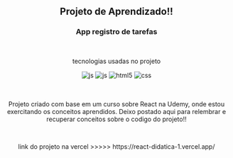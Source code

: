  <h2 align="center">Projeto de Aprendizado!!</h2>



  <h3 align="center"> App registro de tarefas </h3>

  <br>


  <div align="center" style="display: inline_block">
    <p>tecnologias usadas no projeto</p>
    <img align="center" alt="js" src="https://img.shields.io/badge/JavaScript-F7DF1E?style=for-the-badge&logo=javascript&logoColor=black" />
    <img align="center" alt="js" src="https://img.shields.io/badge/React-20232A?style=for-the-badge&logo=react&logoColor=61DAFB" /> 
    <img align="center" alt="html5" src="https://img.shields.io/badge/HTML5-E34F26?style=for-the-badge&logo=html5&logoColor=white" />
    <img align="center" alt="css" src="https://img.shields.io/badge/CSS3-1572B6?style=for-the-badge&logo=css3&logoColor=white" />

  </div><br/>




  <br>
  <p align="center"> Projeto criado com base em um curso sobre React na Udemy, onde estou exercitando os conceitos aprendidos. Deixo postado aqui para relembrar e recuperar conceitos sobre o codigo do projeto!! 
  </p>

<br>

<p align="center">link do projeto na vercel >>>>> https://react-didatica-1.vercel.app/</p>
